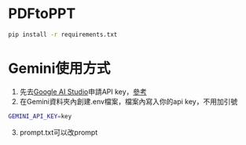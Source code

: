 # PDFtoPPT

```bash
pip install -r requirements.txt
```

# Gemini使用方式

1. 先去[Google AI Studio](https://aistudio.google.com/u/3/prompts/new_chat)申請API key，[參考](https://ai.google.dev/gemini-api/docs/api-key?hl=zh-tw)
2. 在Gemini資料夾內創建.env檔案，檔案內寫入你的api key，不用加引號
```bash
GEMINI_API_KEY=key
```
3. prompt.txt可以改prompt